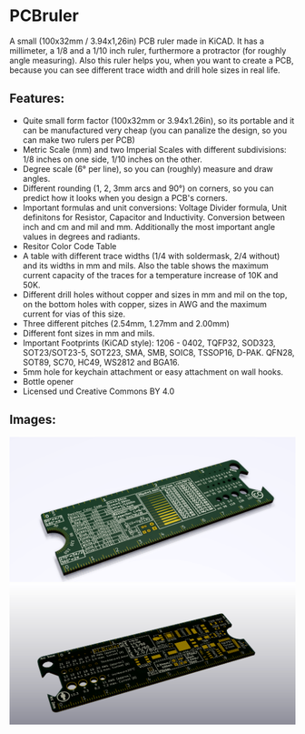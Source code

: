 # PCBruler

A small (100x32mm / 3.94x1,26in) PCB ruler made in KiCAD. 
It has a millimeter, a 1/8 and a 1/10 inch ruler, furthermore a protractor (for roughly angle measuring).
Also this ruler helps you, when you want to create a PCB, because you can see different trace width and drill hole sizes in real life. 

## Features:

* Quite small form factor (100x32mm or 3.94x1.26in), so its portable and it can be manufactured very cheap (you can panalize the design, so you can make two rulers per PCB)
* Metric Scale (mm) and two Imperial Scales with different subdivisions: 1/8 inches on one side, 1/10 inches on the other.
* Degree scale (6° per line), so you can (roughly) measure and draw angles.
* Different rounding (1, 2, 3mm arcs and 90°) on corners, so you can predict how it looks when you design a PCB's corners.
* Important formulas and unit conversions: Voltage Divider formula, Unit definitons for Resistor, Capacitor and Inductivity. Conversion between inch and cm and mil and mm. Additionally the most important angle values in degrees and radiants.
* Resitor Color Code Table
* A table with different trace widths (1/4 with soldermask, 2/4 without) and its widths in mm and mils. Also the table shows the maximum current capacity of the traces for a temperature increase of 10K and 50K.
* Different drill holes without copper and sizes in mm and mil on the top, on the bottom holes with copper, sizes in AWG and the maximum current for vias of this size.
* Three different pitches (2.54mm, 1.27mm and 2.00mm)
* Different font sizes in mm and mils.
* Important Footprints (KiCAD style): 1206 - 0402, TQFP32, SOD323, SOT23/SOT23-5, SOT223, SMA, SMB, SOIC8, TSSOP16, D-PAK. QFN28, SOT89, SC70, HC49, WS2812 and BGA16.
* 5mm hole for keychain attachment or easy attachment on wall hooks.
* Bottle opener
* Licensed und Creative Commons BY 4.0


## Images:
![Showcase1](https://raw.githubusercontent.com/jbtronics/PCBruler/master/export/pics/showcase1.png)
![Showcase2](https://raw.githubusercontent.com/jbtronics/PCBruler/master/export/pics/showcase2.png)
